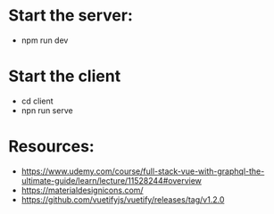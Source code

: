 # Start the server:

* npm run dev

# Start the client

* cd client
* npn run serve

# Resources:

* https://www.udemy.com/course/full-stack-vue-with-graphql-the-ultimate-guide/learn/lecture/11528244#overview
* https://materialdesignicons.com/
* https://github.com/vuetifyjs/vuetify/releases/tag/v1.2.0
